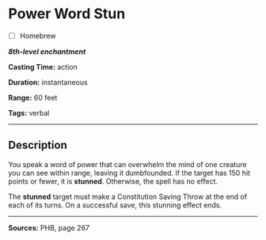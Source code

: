# Power Word Stun

- [ ] Homebrew

***8th-level enchantment***

**Casting Time:** action

**Duration:** instantaneous

**Range:** 60 feet

**Tags:** verbal

---

## Description
You speak a word of power that can overwhelm the mind of one creature you can see within range, leaving it dumbfounded.
If the target has 150 hit points or fewer, it is **stunned**.
Otherwise, the spell has no effect.

The **stunned** target must make a Constitution Saving Throw at the end of each of its turns.
On a successful save, this stunning effect ends.

---

**Sources:** PHB, page 267
